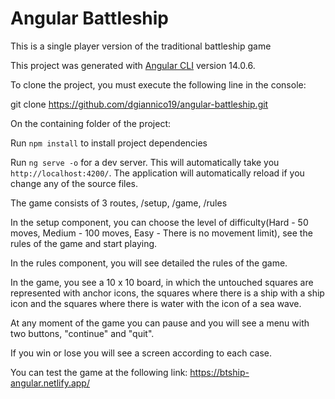 # Angular Battleship

This is a single player version of the traditional battleship game

This project was generated with [Angular CLI](https://github.com/angular/angular-cli) version 14.0.6.

To clone the project, you must execute the following line in the console:

git clone https://github.com/dgiannico19/angular-battleship.git

On the containing folder of the project:

Run `npm install` to install project dependencies

Run `ng serve -o` for a dev server. This will automatically take you `http://localhost:4200/`. The application will automatically reload if you change any of the source files.


The game consists of 3 routes, /setup, /game, /rules

In the setup component, you can choose the level of difficulty(Hard - 50 moves, Medium - 100 moves, Easy - There is no movement limit), see the rules of the game and start playing.

In the rules component, you will see detailed the rules of the game.

In the game, you see a 10 x 10 board, in which the untouched squares are represented with anchor icons, the squares where there is a ship with a ship icon and the squares where there is water with the icon of a sea wave.

At any moment of the game you can pause and you will see a menu with two buttons, "continue" and "quit".

If you win or lose you will see a screen according to each case.

You can test the game at the following link:
https://btship-angular.netlify.app/

